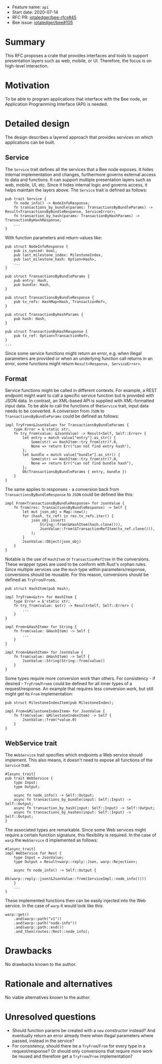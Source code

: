 + Feature name: `api`
+ Start date: 2020-07-14
+ RFC PR: [iotaledger/bee-rfcs#45](https://github.com/iotaledger/bee-rfcs/pull/45)
+ Bee issue: [iotaledger/bee#105](https://github.com/iotaledger/bee/issues/105)

# Summary

This RFC proposes a crate that provides interfaces and tools to support presentation layers such as web, mobile, or UI. Therefore, the focus is on high-level interaction.

# Motivation

To be able to program applications that interface with the Bee node, an Application Programming Interface (API) is needed. 

# Detailed design

The design describes a layered approach that provides services on which applications can be built.

## Service

The `Service` trait defines all the services that a Bee node exposes. It hides internal implementation and changes, furthermore governs external access to data and functions. It can support multiple presentation layers such as web, mobile, UI, etc. 
Since it hides internal logic and governs access, it helps maintain the layers above.
The `Service` trait is defined as follows:

```
pub trait Service {
    fn node_info() -> NodeInfoResponse;
    fn transactions_by_bundle(params: TransactionsByBundleParams) -> Result<TransactionsByBundleResponse, ServiceError>;
    fn transaction_by_hash(params: TransactionByHashParams) -> TransactionByHashResponse;
    ...
}
```

With function parameters and return-values like:

```
pub struct NodeInfoResponse {
    pub is_synced: bool,
    pub last_milestone_index: MilestoneIndex,
    pub last_milestone_hash: Option<Hash>,
    ...
}

pub struct TransactionsByBundleParams {
    pub entry: Hash,
    pub bundle: Hash,
}

pub struct TransactionsByBundleResponse {
    pub tx_refs: HashMap<Hash, TransactionRef>,
}

pub struct TransactionByHashParams {
    pub hash: Hash,
}

pub struct TransactionByHashResponse {
    pub tx_ref: Option<TransactionRef>,
}
...
```

Since some service functions might return an error, e.g. when illegal parameters are provided or when an underlying function call returns in an error, some functions might return `Result<Response, ServiceError>`.

## Format

Service functions might be called in different contexts. For example, a REST endpoint might want to call a specific service function but is provided with JSON data. In contrast, an XML-based API is supplied with XML-formatted input data.
To be able to call the functions of the`Service` trait, input data needs to be converted.
A conversion from `JSON` to `TransactionsByBundleParams` could be defined as follows:
```
impl TryFrom<&JsonValue> for TransactionsByBundleParams {
    type Error = &'static str;
    fn try_from(value: &JsonValue) -> Result<Self, Self::Error> {
        let entry = match value["entry"].as_str() {
            Some(str) => HashItem::try_from(str)?.0,
            None => return Err("can not find entry hash"),
        };
        let bundle = match value["bundle"].as_str() {
            Some(str) => HashItem::try_from(str)?.0,
            None => return Err("can not find bundle hash"),
        };
        Ok(TransactionsByBundleParams { entry, bundle })
    }
}
```
The same applies to responses - a conversion back from `TransactionsByBundleResponse` to `JSON` could be defined like this:
```
impl From<TransactionsByBundleResponse> for JsonValue {
    fn from(res: TransactionsByBundleResponse) -> Self {
        let mut json_obj = Map::new();
        for (hash, tx_ref) in res.tx_refs.iter() {
            json_obj.insert(
                String::from(&HashItem(hash.clone())),
                JsonValue::from(&TransactionRefItem(tx_ref.clone())),
            );
        }
        JsonValue::Object(json_obj)
    }
}
```

Notable is the use of `HashItem` or `TransactionRefItem` in the conversions. These wrapper types are used to be conform with Rust's orphan rules. Since multiple services use the `Hash` type within parameters/response, conversions should be reusable.
For this reason, conversions should be defined as `TryFrom`/`From`s.
```
pub struct HashItem(pub Hash);

impl TryFrom<&str> for HashItem {
    type Error = &'static str;
    fn try_from(value: &str) -> Result<Self, Self::Error> {
        ...
    }
}

impl From<&HashItem> for String {
    fn from(value: &HashItem) -> Self {
        ...
    }
}

impl From<&HashItem> for JsonValue {
    fn from(value: &HashItem) -> Self {
        JsonValue::String(String::from(value))
    }
}
```

Some types require more conversion work than others. For consistency - if desired - `TryFrom`/`From`s could be defined for all inner types of a request/response. An example that requires less conversion work, but still might get its `From` implementation:
```
pub struct MilestoneIndexItem(pub MilestoneIndex);

impl From<&MilestoneIndexItem> for JsonValue {
    fn from(value: &MilestoneIndexItem) -> Self {
        JsonValue::from(*value.0)
    }
}
```

## WebService trait

The `WebService` trait specifies which endpoints a Web service should implement. This also means, it doesn't need to expose all functions of the `Service` trait.

```
#[async_trait]
pub trait WebService {
    type Input;
    type Output;

    async fn node_info() -> Self::Output;
    async fn transactions_by_bundle(input: Self::Input) -> Self::Output;
    async fn transaction_by_hash(input: Self::Input) -> Self::Output;
    async fn transactions_by_hashes(input: Self::Input) -> Self::Output;
}
```

The associated types are remarkable. Since some Web services might require a certain function signature, this flexibility is required.
In the case of `warp` the `WebService` d implemented as follows:
```
#[async_trait]
impl WebService for Rest {
    type Input = JsonValue;
    type Output = Result<warp::reply::Json, warp::Rejection>;

    async fn node_info() -> Self::Output {
        Ok(warp::reply::json(&JsonValue::from(ServiceImpl::node_info())))
    }
    ...
}
```

These implemented functions then can be easily injected into the Web service.
In the case of `warp` it would look like this:
```
warp::get()
    .and(warp::path("v1"))
    .and(warp::path("node-info"))
    .and(warp::path::end())
    .and_then(routes::Rest::node_info);
```

# Drawbacks

No drawbacks known to the author.

# Rationale and alternatives

No viable alternatives known to the author.

# Unresolved questions

- Should function params be created with a `new` constructor instead? And eventually return an error already there when illegal parameters where passed, instead in the service?
- For consistency, should there be a `TryFrom`/`From` for every type in a request/response? Or should only conversions that require more work be reused and therefore get a `TryFrom`/`From` implementation?